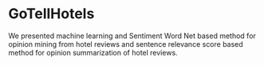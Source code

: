 # GoTellHotels
We presented machine learning and Sentiment Word Net based method for opinion mining from hotel reviews and sentence relevance score based method for opinion summarization of hotel reviews.
